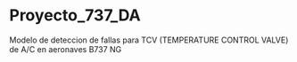 # Proyecto_737_DA
Modelo de deteccion de fallas para TCV (TEMPERATURE CONTROL VALVE) de A/C en aeronaves B737 NG
